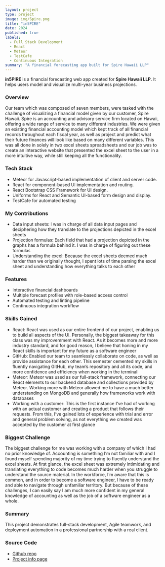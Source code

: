 ```yaml
---
layout: project
type: project
image: img/Spire.png
title: "in5PIRE"
date: 2024
published: true
labels:
  - Full Stack Development
  - React
  - Meteor
  - TestCafe
  - Continuous Integration
summary: "A financial forecasting app built for Spire Hawaii LLP"
---
```


**in5PIRE** is a financial forecasting web app created for **Spire Hawaii LLP**. It helps users model and visualize multi-year business projections.

### Overview
Our team which was composed of seven members, were tasked with the challenge of visualizing a financial model given by our customer, Spire Hawaii. Spire is an accounting and advisory service firm located on Hawaii, offering a wide range of service to many different industries. We were given an existing financial accounting model which kept track of all financial records throughout each fiscal year, as well as project and predict what their future finances will look like based on many different variables. This was all done in solely in two excel sheets spreadsheets and our job was to create an interactive website that presented the excel sheet to the user in a more intuitive way, while still keeping all the functionality.

### Tech Stack
- Meteor for Javascript-based implementation of client and server code.
- React for component-based UI implementation and routing.
- React Bootstrap CSS Framework for UI design.
- Uniforms for React and Semantic UI-based form design and display.
- TestCafe for automated testing

### My Contributions
- Data input sheets: I was in charge of all data input pages and deciphering how they translate to the projections depicted in the excel sheets
- Projection formulas: Each field that had a projection depicted in the graphs has a formula behind it. I was in charge of figuring out these formulas
- Understanding the excel: Because the excel sheets deemed much harder than we originally thought, I spent lots of time parsing the excel sheet and understanding how everything talks to each other

### Features
- Interactive financial dashboards  
- Multiple forecast profiles with role-based access control  
- Automated testing and linting pipeline  
- Continuous integration workflow

### Skills Gained
- React: React was used as our entire frontend of our project, enabling us to build all aspects of the UI. Personally, the biggest takeaway for this class was my improvemment with React. As it becomes more and more industry standard, and for good reason, I believe that honing in my React skills is important for my future as a software engineer
- GitHub: Enabled our team to seamlessly collaborate on code, as well as provide assistance for each other. This semester cemented my skills in fluently navigating GitHub, my team’s repository and all its code, and more confidence and efficiency when working in the terminal
- Meteor: Meteor was used as our full-stack framework, connecting our React elements to our backend database and collections provided by Meteor. Working more with Meteor allowed me to have a much better understanding on MongoDB and generally how frameworks work with databases
- Working with a customer: This is the first instance I’ve had of working with an actual customer and creating a product that follows their requests. From this, I’ve gained lots of experience with trial and error and general problem solving, as not everything we created was accepted by the customer at first glance

### Biggest Challenge
The biggest challenge for me was working with a company of which I had no prior knowledge of. Accounting is something I’m not familiar with and I found myself spending majority of my time trying to fluently understand the excel sheets. At first glance, the excel sheet was extremely intimidating and translating everything to code becomes much harder when you struggle to understand the source material. In the workforce, I’m aware that this is common, and in order to become a software engineer, I have to be ready and able to navigate through unfamiliar territory. But because of these challenges, I can easily say I am much more confident in my general knowledge of accounting as well as the job of a software engineer as a whole.

### Summary
This project demonstrates full-stack development, Agile teamwork, and deployment automation in a professional partnership with a real client.

### Source Code
- [Github repo](https://github.com/ICS-414-In5PIRE/in5PIRE-code)
- [Project info page](https://ics-414-in5pire.github.io/)
